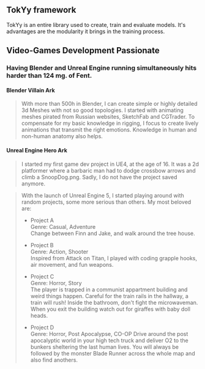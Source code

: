 ## TokYy framework

TokYy is an entire library used to create, train and evaluate models. It's advantages are the modularity it brings in the training process.

## Video-Games Development Passionate

### Having Blender and Unreal Engine running simultaneously hits harder than 124 mg. of Fent.

#### Blender Villain Ark
> With more than 500h in Blender, I can create simple or highly detailed 3d Meshes with not so good topologies. I started with animating meshes pirated from Russian websites, SketchFab and CGTrader. To compensate for my basic knowledge in rigging, I focus to create lively animations that transmit the right emotions. Knowledge in human and non-human anatomy also helps.

#### Unreal Engine Hero Ark
> I started my first game dev project in UE4, at the age of 16. It was a 2d platformer where a barbaric man had to dodge crossbow arrows and climb a SnoopDog.png. Sadly, I do not have the project saved anymore.

> With the launch of Unreal Engine 5, I started playing around with random projects, some more serious than others. My most beloved are:
>
> - Project A <br>
> Genre: Casual, Adventure <br>
> Change between Finn and Jake, and walk around the tree house. <br>
>
> - Project B <br>
> Genre: Action, Shooter <br>
> Inspired from Attack on Titan, I played with coding grapple hooks, air movement, and fun weapons. <br>
>
> - Project C <br>
> Genre: Horror, Story <br>
> The player is trapped in a communist appartment building and weird things happen. Careful for the train rails in the hallway, a train will rush! Inside the bathroom, don't fight the microwaveman. When you exit the building watch out for giraffes with baby doll heads. <br>
>
> - Project D <br>
> Genre: Horror, Post Apocalypse, CO-OP
> Drive around the post apocalyptic world in your high tech truck and deliver O2 to the bunkers sheltering the last human lives. You will always be followed by the monster Blade Runner across the whole map  and also find anothers.
